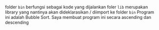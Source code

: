 folder `bin` berfungsi sebagai kode yang dijalankan
foler `lib` merupakan library yang nantinya akan dideklarasikan / diimport ke folder `bin`
Program ini adalah Bubble Sort. Saya membuat program ini secara ascending dan descending